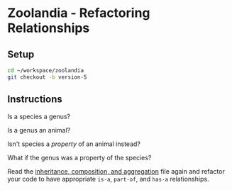 # Zoolandia - Refactoring Relationships

## Setup

```bash
cd ~/workspace/zoolandia
git checkout -b version-5
```

## Instructions

Is a species a genus?

Is a genus an animal?

Isn't species a *property* of an animal instead?

What if the genus was a property of the species?

Read the [inheritance, composition, and aggregation](../../resources/FND_INHERIT_COMPOSE_AGGREGATE.md) file again and refactor your code to have appropriate `is-a`, `part-of`, and `has-a` relationships.
